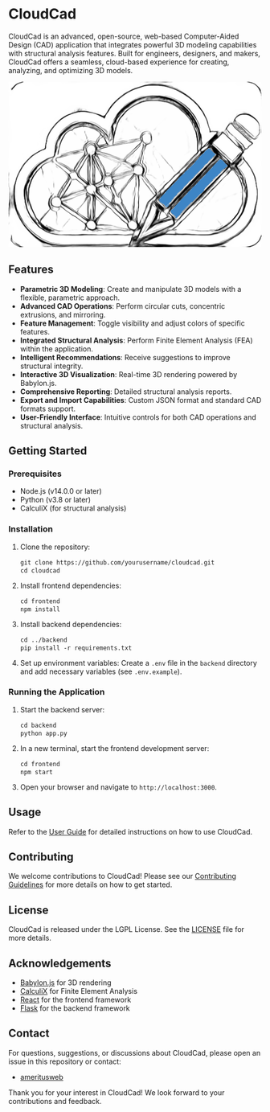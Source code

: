 # CloudCad

CloudCad is an advanced, open-source, web-based Computer-Aided Design (CAD) application that integrates powerful 3D modeling capabilities with structural analysis features. Built for engineers, designers, and makers, CloudCad offers a seamless, cloud-based experience for creating, analyzing, and optimizing 3D models.

![CloudCad Logo](frontend/public/logo.png)

## Features

- **Parametric 3D Modeling**: Create and manipulate 3D models with a flexible, parametric approach.
- **Advanced CAD Operations**: Perform circular cuts, concentric extrusions, and mirroring.
- **Feature Management**: Toggle visibility and adjust colors of specific features.
- **Integrated Structural Analysis**: Perform Finite Element Analysis (FEA) within the application.
- **Intelligent Recommendations**: Receive suggestions to improve structural integrity.
- **Interactive 3D Visualization**: Real-time 3D rendering powered by Babylon.js.
- **Comprehensive Reporting**: Detailed structural analysis reports.
- **Export and Import Capabilities**: Custom JSON format and standard CAD formats support.
- **User-Friendly Interface**: Intuitive controls for both CAD operations and structural analysis.

## Getting Started

### Prerequisites

- Node.js (v14.0.0 or later)
- Python (v3.8 or later)
- CalculiX (for structural analysis)

### Installation

1. Clone the repository:
   ```
   git clone https://github.com/yourusername/cloudcad.git
   cd cloudcad
   ```

2. Install frontend dependencies:
   ```
   cd frontend
   npm install
   ```

3. Install backend dependencies:
   ```
   cd ../backend
   pip install -r requirements.txt
   ```

4. Set up environment variables:
   Create a `.env` file in the `backend` directory and add necessary variables (see `.env.example`).

### Running the Application

1. Start the backend server:
   ```
   cd backend
   python app.py
   ```

2. In a new terminal, start the frontend development server:
   ```
   cd frontend
   npm start
   ```

3. Open your browser and navigate to `http://localhost:3000`.

## Usage

Refer to the [User Guide](docs/USER_GUIDE.md) for detailed instructions on how to use CloudCad.

## Contributing

We welcome contributions to CloudCad! Please see our [Contributing Guidelines](CONTRIBUTING.md) for more details on how to get started.

## License

CloudCad is released under the LGPL License. See the [LICENSE](LICENSE) file for more details.

## Acknowledgements

- [Babylon.js](https://www.babylonjs.com/) for 3D rendering
- [CalculiX](http://www.calculix.de/) for Finite Element Analysis
- [React](https://reactjs.org/) for the frontend framework
- [Flask](https://flask.palletsprojects.com/) for the backend framework

## Contact

For questions, suggestions, or discussions about CloudCad, please open an issue in this repository or contact:

- [ameritusweb](mailto:ameritusweb@gmail.com)

Thank you for your interest in CloudCad! We look forward to your contributions and feedback.
